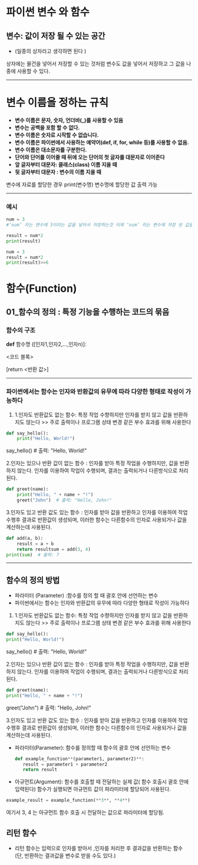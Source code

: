 # 파이썬 변수 와 함수

## 변수:  값이 저장 될 수 있는 공간

- (일종의 상자라고 생각하면 된다 )

상자에는 물건을 넣어서 저장할 수 있는 것처럼 변수도 값을 넣어서 저장하고 그 값을 나중에 사용할 수 있다. 

---

# 변수 이름을 정하는 규칙

- **변수 이름은 문자, 숫자, 언더바(_)를 사용할 수 있음**
- **변수는 공백을 포함 할 수 없다.**
- **변수 이름은 숫자로 시작할 수 없습니다.**
- **변수 이름은 파이썬에서 사용하는 예약어(def, if, for, while 등)를 사용할 수 없음.**
- **변수 이름은 대소문자를 구분한다.**
- **단어와 단어를 이어줄 때 뒤에 오는 단어의 첫 글자를 대문자로 이어준다**
- **앞 글자부터 대문자: 클래스(class) 이름 지을 때**
- **뒷 글자부터 대문자 : 변수의 이름 지을 때**

변수에 자료를 할당한 경우 print(변수명) 변수명에 할당한 값 출력 가능

---

### 예시

```python
num = 3
#‘num’ 라는 변수에 3이라는 값을 넣어서 저장하는것 이제 ‘num’ 라는 변수에 저장 된 값을 통하여 문제를 풀 수 있다.
```

```python
result = num*2
print(result)
```

```python
num = 3
result = num*2
print(result)>>6
```

# 함수(Function)

## 01_함수의 정의 : 특정 기능을 수행하는 코드의 묶음

### 함수의 구조

**def** 함수명 ([인자1,인자2,…,인자n)]:

<코드 블록>

[return <반환 값>]

---

### 파이썬에서는 함수는 인자와 반환값의 유무에 따라 다양한 형태로 작성이 가능하다

1. 1.인자도 반환값도 없는 함수: 특정 작업 수향하지만 인자를 받지 않고 값을 반환하지도 않는다 >> 주로 출력이나 프로그램 상태 변경 같은 부수 효과를 위해 사용한다 

```python
def say_hello():
	print("Hello, World!")
```

say_hello()  # 출력: "Hello, World!"

2.인자는 있으나 반환 값이 없는 함수 : 인자를 받아 특정 작업을 수행하지만, 값을 반환하지 않는다. 인자를 이용하여 작업이 수행되며, 결과는 출력되거나 다른방식으로 처리된다. 

```python
def greet(name):
	print("Hello, " + name + "!")
	greet("John")  # 출력: "Hello, John!"
```

3.인자도 있고 반환 값도 있는 함수 : 인자를 받아 값을 반환하고 인자를 이용하여 작업수행후 결과로 반환값이 생성되며, 이러한 함수는 다른함수의 인자로 사용되거나 값을 계산하는데 사용된다.

```python
def add(a, b):
	result = a + b
	return resultsum = add(3, 4)
print(sum)  # 출력: 7
```

---

## 함수의 정의 방법

- 파라미터 (Parameter) :함수를 정의 할 때 괄호 안에 선언하는 변수
- 파이썬에서는 함수는 인자와 반환값의 유무에 따라 다양한 형태로 작성이 가능하다
1. 1.인자도 반환값도 없는 함수: 특정 작업 수향하지만 인자를 받지 않고 값을 반환하지도 않는다 >> 주로 출력이나 프로그램 상태 변경 같은 부수 효과를 위해 사용한다 

```python
def say_hello():
print("Hello, World!")
```

say_hello()  # 출력: "Hello, World!"

2.인자는 있으나 반환 값이 없는 함수 : 인자를 받아 특정 작업을 수행하지만, 값을 반환하지 않는다. 인자를 이용하여 작업이 수행되며, 결과는 출력되거나 다른방식으로 처리된다. 

```python
def greet(name):
print("Hello, " + name + "!")
```

greet("John")  # 출력: "Hello, John!"

3.인자도 있고 반환 값도 있는 함수 : 인자를 받아 값을 반환하고 인자를 이용하여 작업수행후 결과로 반환값이 생성되며, 이러한 함수는 다른함수의 인자로 사용되거나 값을 계산하는데 사용된다.

- 파라미터(Parameter): 함수를 정의할 때 함수의 괄호 안에 선언하는 변수
    
    ```python
    def example_function**(parameter1, parameter2)**:
       result = parameter1 + parameter2
       return result
    ```
    
- 아규먼트(Argument): 함수를 호출할 때 전달하는 실제 값( 함수 호출시 괄호 안에 입력된다) 함수가 실행되면 아규먼트 값이 파라미터에 할당되어 사용된다.

```python
example_result = example_function(**3**, **4**)
```

여기서 3, 4 는 아규먼트 함수 호출 시 전달하는 값으로 파라미터에 할당됨.

## 리턴 함수

- 리턴 함수는 입력으로 인자를 받아서 ,인자를 처리한 후 결과값을 반환하는 함수 (단, 반환하는 결과값을 변수로 받을 수도 있다.)
